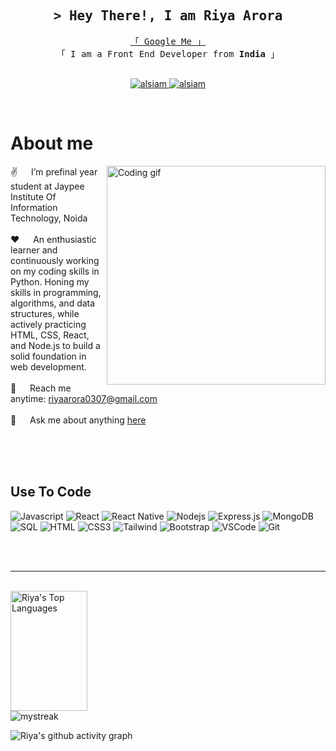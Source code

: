 
<!-- Intro  -->
<h2 align="center">
        <samp>&gt; Hey There!, I am
                <b>Riya Arora</b>
        </samp>
</h2>


<p align="center"> 
  <samp>
    <a href="https://www.linkedin.com/in/riya-arora-1389a622b/">「 Google Me 」</a>
    <br>
    「 I am a Front End Developer from <b>India</b> 」
    <br>
    <br>
  </samp>
</p>

<p align="center">
 <a href="" target="blank">
  <img src="https://img.shields.io/badge/Website-DC143C?style=for-the-badge&logo=medium&logoColor=white" alt="alsiam" />
 </a>
 <a href="https://www.linkedin.com/in/riya-arora-1389a622b/" target="_blank">
  <img src="https://img.shields.io/badge/LinkedIn-0077B5?style=for-the-badge&logo=linkedin&logoColor=white" alt="alsiam"/>
 </a> 
</p>
<br />

<!-- About Section -->
 # About me
 
<p>
 <img align="right" width="350" src="/assets/programmer.gif" alt="Coding gif" />
  
 ✌️ &emsp; I’m prefinal year student at Jaypee Institute Of Information Technology, Noida  <br/><br/>
 ❤️ &emsp; An enthusiastic learner and continuously working on my coding skills in Python. Honing my skills in programming, algorithms, and data structures, while actively practicing HTML, CSS, React, and Node.js to build a solid foundation in web development.<br/><br/>
 📧 &emsp; Reach me anytime: riyaarora0307@gmail.com<br/><br/>
 💬 &emsp; Ask me about anything [here](https://github.com/issues)

</p>

<br/>
<br/>
<br/>

## Use To Code

![Javascript](https://img.shields.io/badge/Javascript-F0DB4F?style=for-the-badge&labelColor=black&logo=javascript&logoColor=F0DB4F)
![React](https://img.shields.io/badge/-React-61DBFB?style=for-the-badge&labelColor=black&logo=react&logoColor=61DBFB)
![React Native](https://img.shields.io/badge/React_Native-20232A?style=for-the-badge&logo=react&logoColor=61DAFB)
![Nodejs](https://img.shields.io/badge/Nodejs-3C873A?style=for-the-badge&labelColor=black&logo=node.js&logoColor=3C873A)
![Express.js](https://img.shields.io/badge/Express.js-000000?style=for-the-badge&logo=express&logoColor=white)
![MongoDB](https://img.shields.io/badge/MongoDB-4EA94B?style=for-the-badge&logo=mongodb&logoColor=white)
![SQL](https://img.shields.io/badge/SQL-4479A1?style=for-the-badge&labelColor=black&logo=sql&logoColor=4479A1)
![HTML](https://img.shields.io/badge/HTML5-E34F26?style=for-the-badge&logo=html5&logoColor=white)
![CSS3](https://img.shields.io/badge/CSS3-1572B6?style=for-the-badge&logo=css3&logoColor=white)
![Tailwind](https://img.shields.io/badge/Tailwind_CSS-092749?style=for-the-badge&logo=tailwindcss&logoColor=06B6D4&labelColor=000000)
![Bootstrap](https://img.shields.io/badge/Bootstrap-563D7C?style=for-the-badge&logo=bootstrap&logoColor=white)
![VSCode](https://img.shields.io/badge/Visual_Studio-0078d7?style=for-the-badge&logo=visual%20studio&logoColor=white)
![Git](https://img.shields.io/badge/Git-F05032?style=for-the-badge&logo=git&logoColor=white)

<br/>


<br/>
<hr/>
<br/>



<a> 
  <a href="https://github.com/riyaarora03"><img alt="Riya's Top Languages" src="https://denvercoder1-github-readme-stats.vercel.app/api/top-langs/?username=riyaarora03&langs_count=8&layout=compact&theme=react&border_color=7F3FBF&bg_color=0D1117&title_color=F85D7F&icon_color=F8D866" height="192px" width="49.5%"/></a>
  <br/>
</a>

<img src="https://github-readme-streak-stats.herokuapp.com/?user=riyaarora03&theme=tokyonight" alt="mystreak"/>


![Riya's github activity graph](https://github-readme-activity-graph.vercel.app/graph?username=riyaarora03&bg_color=0D1117&color=7F3FBF&line=7F3FBF&point=7F3FBF&area_color=FFFFFF&title_color=FFFFFF&area=true)


